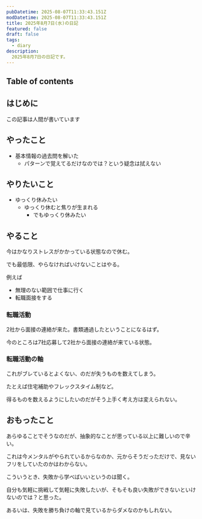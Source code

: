 ```yaml
---
pubDatetime: 2025-08-07T11:33:43.151Z
modDatetime: 2025-08-07T11:33:43.151Z
title: 2025年8月7日(水)の日記
featured: false
draft: false
tags:
  - diary
description:
  2025年8月7日の日記です。
---
```


## Table of contents

## はじめに

この記事は人間が書いています

## やったこと

- 基本情報の過去問を解いた
    - パターンで覚えてるだけなのでは？という疑念は拭えない

## やりたいこと

- ゆっくり休みたい
    - ゆっくり休むと焦りが生まれる
        - でもゆっくり休みたい

## やること

今はかなりストレスがかかっている状態なので休む。

でも最低限、やらなければいけないことはやる。

例えば

- 無理のない範囲で仕事に行く
- 転職面接をする

### 転職活動

2社から面接の連絡が来た。書類通過したということになるはず。

今のところは7社応募して2社から面接の連絡が来ている状態。

### 転職活動の軸

これがブレているとよくない、のだが失うものを数えてしまう。

たとえば住宅補助やフレックスタイム制など。

得るものを数えるようにしたいのだがそう上手く考え方は変えられない。

## おもったこと

あらゆることでそうなのだが、抽象的なことが思っている以上に難しいので辛い。

これは今メンタルがやられているからなのか、元からそうだっただけで、見ないフリをしていたのかはわからない。

こういうとき、失敗から学べばいいというのは聞く。

自分も気軽に挑戦して気軽に失敗したいが、そもそも良い失敗ができないといけないのでは？と思った。

あるいは、失敗を勝ち負けの軸で見ているからダメなのかもしれない。

